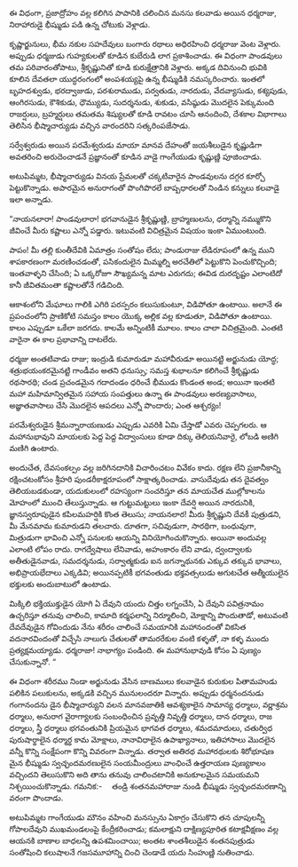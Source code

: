 ﻿ఈ విధంగా, ప్రజాద్రోహం వల్ల కలిగిన పాపానికి చలించిన మనసు కలవాడు అయిన ధర్మరాజు, నిరాహారుడై భీష్ముడు పడి ఉన్న చోటుకు వెళ్లాడు. 

కృష్ణార్జునులు, భీమ నకుల సహదేవులు బంగారు రథాలు అధిరహించి ధర్మరాజు వెంట వెళ్లారు. అప్పుడు ధర్మజుడు గుహ్యకులతో కూడిన కుబేరుడి లాగ ప్రకాశించాడు. ఈ విధంగా పాండవులు తమ పరివారంతోపాటు, శ్రీకృష్ణునితో కూడి కురుక్షేత్రానికి వెళ్లారు. అక్కడ దివినుంచి భువికి కూలిన దేవతలా యుద్ధరంగంలో అంపశయ్యపై ఉన్న భీష్ముడికి నమస్కరించారు. ఇంతలో బృహదశ్వుడు, భరద్వాజుడు, పరశురాముడు, పర్వతుడు, నారదుడు, వేదవ్యాసుడు, కశ్యపుడు, ఆంగిరసుడు, కౌశికుడు, ధౌమ్యుడు, సుదర్శనుడు, శుకుడు, వసిష్ఠుడు మొదలైన పెక్కుమంది రాజర్షులు, బ్రహ్మర్షులు తమతమ శిష్యులతో కూడి రావటం చూసి ఆనందించి, దేశకాల విభాగాలు తెలిసిన భీష్మాచార్యుడు వచ్చిన వారందరిని సత్కరింపజేసాడు. 

సర్వేశ్వరుడు అయిన పరమేశ్వరుడు మాయా మానవ దేహంతో జయశీలుడైన కృష్ణుడిగా అవతరించి అరుదెంచాడనే ప్రజ్ఞానంతో కూడిన వాడై గాంగేయుడు కృష్ణుణ్ణి పూజించాడు. 

అటుపిమ్మట, భీష్మాచార్యుడు వినయ ప్రేమలతో చక్కటివారైన పాండవులను దగ్గర కూర్చో పెట్టుకొన్నాడు. అపారమైన అనురాగంతో పొంగిపొరలే బాష్పధారలతో నిండిన కన్నులు కలవాడై ఇలా అన్నాడు. 

“నాయనలారా! పాండవులారా! భగవానుడైన శ్రీకృష్ణుణ్ణి, బ్రాహ్మణులను, ధర్మాన్ని నమ్ముకొని జీవించే మీరు కష్టాలు ఎన్నో పడ్డారు. ఇటువంటి విచిత్రమైన విషయం ఇంకా ఏముంటుంది. 

పాపం! మీ తల్లి కుంతీదేవికి ఏమాత్రం సంతోషం లేదు; పాండురాజు లేడిరూపంలో ఉన్న ముని శాపకారణంగా మరణించడంతో, పసికందులైన మిమ్మల్ని అరచేతిలో పెట్టుకొని పెంచుకొచ్చింది; ఇంతవాళ్ళని చేసింది; ఏ ఒక్కరోజూ సౌఖ్యమన్న మాట ఎరుగదు; ఈవిడ దురదృష్టం ఎలాంటిదో కానీ జీవితమంతా కష్టాలతోనే గడిచింది. 

ఆకాశంలోని మేఘాలు గాలికి ఎగిరి పరస్పరం కలుసుకుంటూ, విడిపోతూ ఉంటాయి. అలానే ఈ ప్రపంచంలోని ప్రాణికోటి సమస్తం కాలం యొక్క అల్లిక వల్ల కూడుతూ, విడిపోతూ ఉంటాయి. కాలం ఎప్పుడూ ఒకేలా జరగదు. కాలమే అన్నింటికీ మూలం. కాలం చాలా విచిత్రమైంది. ఎంతటి వారైనా ఈ కాల ప్రభావాన్ని దాటలేరు. 

ధర్మజు అంతటివాడు రాజు; ఇంద్రుడి కుమారుడూ మహావీరుడూ అయినట్టి అర్జునుడు యోద్ధ; శత్రుభయంకరమైనట్టి గాండీవం అతని ధనుస్సు; సమస్త శుభాలనూ కలిగించే శ్రీకృష్ణుడు రథసారథి; చండ ప్రచండమైన గదాదండం ధరించే భీముడు కొండంత అండ; అయినా ఇంతటి మహా మహిమాన్వితమైన సహాయ సంపత్తులు ఉన్నా ఈ పాండవులు అరణ్యవాసాలు, అజ్ఞాతవాసాలు చేసి మొదలైన ఆపదలు ఎన్నో పొందారు; ఎంత ఆశ్చర్యం! 

పరమేశ్వరుడైన శ్రీమన్నారాయణుడు ఎప్పుడు ఎవరికి ఏమి చేస్తాడో ఎవరు చెప్పగలరు. ఆ మహానుభావుని మాయలకు పెద్ద పెద్ద విద్వాంసులు కూడా దిక్కు తెలియనివారై, లోబడి అణిగి మణిగి ఉంటారు. 

అందుచేత, దేవసంకల్పం వల్ల జరిగినదానికి విచారించటం వివేకం కాదు. రక్షణ లేని ప్రజానీకాన్ని రక్షించటంకోసం శ్రీహరి పుండరీకాక్షరూపంలో సాక్షాత్కరించాడు. వాసుదేవుడు తన దైవత్వం తెలియబడకుండా, యదుకులంలో రహస్యంగా సంచరిస్తూ తన మాయచేత ముల్లోకాలను మోహంలో ముంచి తేలుస్తున్నాడు. ఆ గుట్టుమట్టులు ఇంకా దేవర్షి అయిన నారదునికి, జ్ఞానస్వరూపుడైన కపిలమహర్షికి కొంత తెలుసు; నాయనలార! మీరు శ్రీకృష్ణుని దేవకీ పుత్రుడని, మీ మేనమామ కుమారుడని తలచారు. దూతగా, సచివుడుగా, సారథిగా, బంధువుగా, మిత్రుడుగా భావించి ఎన్నో పనులకు ఆయన్ని వినియోగించుకొన్నారు. అయినా అందువల్ల ఎలాంటి లోపం రాదు. రాగద్వేషాలు లేనివాడు, అహంకారం లేని వాడు, ద్వంద్వాలకు అతీతుడైనవాడు, సమదర్శనుడు, సర్వాత్మకుడు ఐన జగన్నాథునకు ఎక్కువ తక్కువ భావాలు, అభిప్రాయభేదాలు ఎక్కడివి; అయినప్పటికీ భగవంతుడు భక్తవత్సలుడు అగుటచేత ఆత్మీయులైన భక్తులకు అందుబాటులో ఉంటాడు. 

మిక్కిలి భక్తియుక్తుడైన యోగి ఏ దేవుని యందు చిత్తం లగ్నంచేసి, ఏ దేవుని పవిత్రనామం ఉచ్చరిస్తూ తనువు చాలించి, కామాది కర్మఫలాన్ని నిర్మూలించి, మోక్షాన్ని పొందుతాడో, అటువంటి దేవదేవుడైన గోవిందుడు నేను శరీరం చాలించే సమయానికి మహానందంతో వికసిత వదనారవిందంతో విచ్చేసి నాలుగు చేతులతో తామరరేకుల వంటి కళ్ళతో, నా కళ్ళ ముందు ప్రత్యక్షమయ్యాడు. ధర్మరాజా! నాభాగ్యం పండింది. ఈ మహానుభావుడి కోసం ఏ పుణ్యం చేసుకున్నానో. “ 

ఈ విధంగా శరీరము నిండా అర్జునుడు వేసిన బాణములు కలవాడైన కురుకుల పితామహుడు పలికిన పలుకులను, అక్కడకి వచ్చిన మునులందరూ విన్నారు. అప్పుడు ధర్మనందనుడు గంగానందను డైన భీష్మాచార్యుని వలన మానవజాతికి ఆవశ్యకాలైన సామాన్య ధర్మాలు, వర్ణాశ్రమ ధర్మాలు, అనురాగ వైరాగ్యాలకు సంబంధించిన ప్రవృత్తి నివృత్తి ధర్మాలు, దాన ధర్మాలు, రాజ ధర్మాలు, స్త్రీ ధర్మాలు భగవంతునికి ప్రియమైన భాగవత ధర్మాలు, శమదమాదులు, చతుర్విధ పురుషార్థాలైన ధర్మార్థ కామ మోక్షాలు, నానావిధాలైన ఉపాఖ్యానాలు, ఇతిహాసాలు మొదలైన వన్నీ కొన్ని సంక్షేపంగా కొన్ని వివరంగా విన్నాడు. తర్వాత అతిరథ మహారథులకు శిరోభూషణ మైన భీష్ముడు స్వచ్ఛందమరణులైన సంయమీంద్రులు వాంఛించే ఉత్తరాయణ పుణ్యకాలం వచ్చిందని తెలుసుకొని అది తాను తనువు చాలించటానికి అనుకూలమైన సమయమని నిశ్చయించుకొన్నాడు. 
గమనిక:-  తండ్రి శంతనమహారాజు నుండి భీష్ముడు స్వచ్ఛందమరణాన్ని వరంగా పొందాడు. 

అటుపిమ్మట గాంగేయుడు మౌనం వహించి మనస్సును ఏకాగ్రం చేసుకొని తన చూపులన్నీ గోపాలదేవుని ముఖమండలంపై కేంద్రీకరించాడు; కమలాక్షుని దాక్షిణ్యపూరిత కటాక్షవీక్షణం వల్ల ఆయనకి బాణాల బాధలన్ని ఉపశమించాయి; అంతట శాంతశీలుడైన శంతనపుత్రుడు సంతోషించి కలుషాలనే గజసమూహాన్ని చించి చెండాడే యదు సింహుణ్ణి నుతించాడు. 

